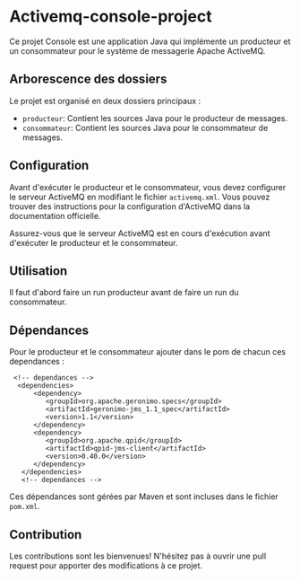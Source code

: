 # Activemq-console-project

Ce projet Console est une application Java qui implémente un producteur et un consommateur pour le système de messagerie Apache ActiveMQ.

## Arborescence des dossiers

Le projet est organisé en deux dossiers principaux :

* `producteur`: Contient les sources Java pour le producteur de messages.
* `consommateur`: Contient les sources Java pour le consommateur de messages.

## Configuration

Avant d'exécuter le producteur et le consommateur, vous devez configurer le serveur ActiveMQ en modifiant le fichier `activemq.xml`. Vous pouvez trouver des instructions pour la configuration d'ActiveMQ dans la documentation officielle.

Assurez-vous que le serveur ActiveMQ est en cours d'exécution avant d'exécuter le producteur et le consommateur.

## Utilisation

Il faut d'abord faire un run producteur avant de faire un run du consommateur.


## Dépendances

Pour le producteur et le consommateur ajouter dans le pom de chacun ces dependances :

```
 <!-- dependances -->
  <dependencies>
      <dependency>
         <groupId>org.apache.geronimo.specs</groupId>
         <artifactId>geronimo-jms_1.1_spec</artifactId>
         <version>1.1</version>
      </dependency>
      <dependency>
         <groupId>org.apache.qpid</groupId>
         <artifactId>qpid-jms-client</artifactId>
         <version>0.40.0</version>
      </dependency>
   </dependencies>
   <!-- dependances -->
```



Ces dépendances sont gérées par Maven et sont incluses dans le fichier `pom.xml`.

## Contribution

Les contributions sont les bienvenues! N'hésitez pas à ouvrir une pull request pour apporter des modifications à ce projet.

